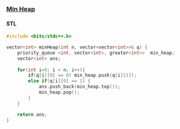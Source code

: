 ### [Min Heap](https://www.codingninjas.com/codestudio/problems/min-heap_8230863?challengeSlug=striver-sde-challenge&leftPanelTab=0)

#### STL

```cpp
#include <bits/stdc++.h> 

vector<int> minHeap(int n, vector<vector<int>>& q) {
    priority_queue <int, vector<int>, greater<int>>  min_heap;
    vector<int> ans;
    
    for(int i=0; i < n; i++){
        if(q[i][0] == 0) min_heap.push(q[i][1]);
        else if(q[i][0] == 1) {
            ans.push_back(min_heap.top());
            min_heap.pop();
        }
    }

    return ans;
}

```